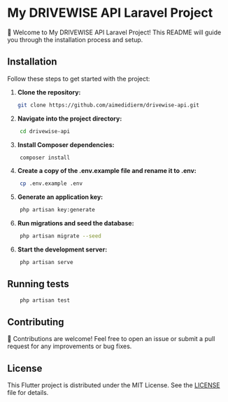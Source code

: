 # My DRIVEWISE API Laravel Project

🚀 Welcome to My DRIVEWISE API Laravel Project! This README will guide you through the installation process and setup.

## Installation

Follow these steps to get started with the project:

1. **Clone the repository:**

    ```bash
    git clone https://github.com/aimedidierm/drivewise-api.git
    ```

2. **Navigate into the project directory:**

```bash
    cd drivewise-api
```

3. **Install Composer dependencies:**

```bash
    composer install
```

4. **Create a copy of the .env.example file and rename it to .env:**

```bash
    cp .env.example .env
```

5. **Generate an application key:**

```bash
    php artisan key:generate
```

6. **Run migrations and seed the database:**

```bash
    php artisan migrate --seed
```

6. **Start the development server:**

```bash
    php artisan serve
```

## Running tests

```bash
    php artisan test
```

## Contributing

🎉 Contributions are welcome! Feel free to open an issue or submit a pull request for any improvements or bug fixes.

## License

This Flutter project is distributed under the MIT License. See the [LICENSE](LICENSE) file for details.
